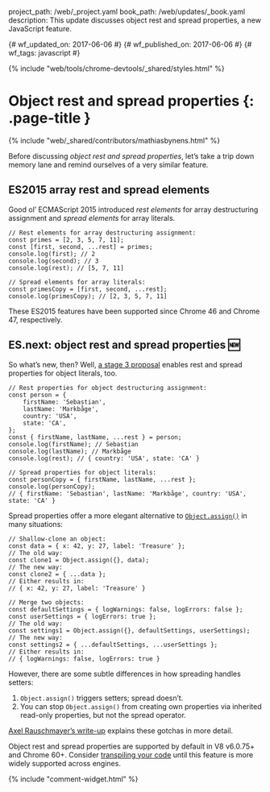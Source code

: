 project_path: /web/_project.yaml
book_path: /web/updates/_book.yaml
description: This update discusses object rest and spread properties, a new JavaScript feature.

{# wf_updated_on: 2017-06-06 #}
{# wf_published_on: 2017-06-06 #}
{# wf_tags: javascript #}

{% include "web/tools/chrome-devtools/_shared/styles.html" %}

# Object rest and spread properties {: .page-title }

{% include "web/_shared/contributors/mathiasbynens.html" %}

Before discussing _object rest and spread properties_, let’s take a trip down
memory lane and remind ourselves of a very similar feature.

## ES2015 array rest and spread elements

Good ol’ ECMAScript 2015 introduced _rest elements_ for array destructuring
assignment and _spread elements_ for array literals.

    // Rest elements for array destructuring assignment:
    const primes = [2, 3, 5, 7, 11];
    const [first, second, ...rest] = primes;
    console.log(first); // 2
    console.log(second); // 3
    console.log(rest); // [5, 7, 11]

    // Spread elements for array literals:
    const primesCopy = [first, second, ...rest];
    console.log(primesCopy); // [2, 3, 5, 7, 11]

These ES2015 features have been supported since Chrome 46 and Chrome 47,
respectively.

## ES.next: object rest and spread properties 🆕

So what’s new, then? Well, [a stage 3
proposal](https://github.com/tc39/proposal-object-rest-spread) enables rest and
spread properties for object literals, too.

    // Rest properties for object destructuring assignment:
    const person = {
        firstName: 'Sebastian',
        lastName: 'Markbåge',
        country: 'USA',
        state: 'CA',
    };
    const { firstName, lastName, ...rest } = person;
    console.log(firstName); // Sebastian
    console.log(lastName); // Markbåge
    console.log(rest); // { country: 'USA', state: 'CA' }

    // Spread properties for object literals:
    const personCopy = { firstName, lastName, ...rest };
    console.log(personCopy);
    // { firstName: 'Sebastian', lastName: 'Markbåge', country: 'USA', state: 'CA' }

Spread properties offer a more elegant alternative to
[`Object.assign()`](https://developer.mozilla.org/en-US/docs/Web/JavaScript/Reference/Global_Objects/Object/assign)
in many situations:

    // Shallow-clone an object:
    const data = { x: 42, y: 27, label: 'Treasure' };
    // The old way:
    const clone1 = Object.assign({}, data);
    // The new way:
    const clone2 = { ...data };
    // Either results in:
    // { x: 42, y: 27, label: 'Treasure' }

    // Merge two objects:
    const defaultSettings = { logWarnings: false, logErrors: false };
    const userSettings = { logErrors: true };
    // The old way:
    const settings1 = Object.assign({}, defaultSettings, userSettings);
    // The new way:
    const settings2 = { ...defaultSettings, ...userSettings };
    // Either results in:
    // { logWarnings: false, logErrors: true }

However, there are some subtle differences in how spreading handles setters:

1. `Object.assign()` triggers setters; spread doesn’t.
2. You can stop `Object.assign()` from creating own properties via inherited
read-only properties, but not the spread operator.

[Axel Rauschmayer’s
write-up](http://2ality.com/2016/10/rest-spread-properties.html#spread-defines-properties-objectassign-sets-them)
explains these gotchas in more detail.

Object rest and spread properties are supported by default in V8 v6.0.75+ and
Chrome 60+. Consider [transpiling your
code](https://babeljs.io/docs/plugins/transform-object-rest-spread/) until this
feature is more widely supported across engines.

{% include "comment-widget.html" %}
